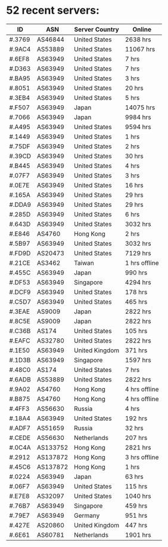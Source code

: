 # 52 recent servers:

| ID | ASN | Server Country | Online |
| ------ | ------ | ------ | ------ |
| #.3769 | AS46844 | United States | 2638 hrs |
| #.9AC4 | AS53889 | United States | 11067 hrs |
| #.6EF8 | AS63949 | United States | 7 hrs |
| #.D363 | AS63949 | United States | 7 hrs |
| #.BA95 | AS63949 | United States | 3 hrs |
| #.8051 | AS63949 | United States | 20 hrs |
| #.3EB4 | AS63949 | United States | 5 hrs |
| #.F507 | AS63949 | Japan | 14075 hrs |
| #.7066 | AS63949 | Japan | 9984 hrs |
| #.A495 | AS63949 | United States | 9594 hrs |
| #.1449 | AS63949 | United States | 1 hrs |
| #.75DF | AS63949 | United States | 2 hrs |
| #.39CD | AS63949 | United States | 30 hrs |
| #.B445 | AS63949 | United States | 4 hrs |
| #.07F7 | AS63949 | United States | 3 hrs |
| #.0E7E | AS63949 | United States | 16 hrs |
| #.165A | AS63949 | United States | 29 hrs |
| #.DDA9 | AS63949 | United States | 29 hrs |
| #.285D | AS63949 | United States | 6 hrs |
| #.643D | AS63949 | United States | 3032 hrs |
| #.E846 | AS4760 | Hong Kong | 2 hrs |
| #.5B97 | AS63949 | United States | 3032 hrs |
| #.FD9D | AS20473 | United States | 7129 hrs |
| #.21CE | AS3462 | Taiwan | 1 hrs offline |
| #.455C | AS63949 | Japan | 990 hrs |
| #.DF53 | AS63949 | Singapore | 4294 hrs |
| #.DCF9 | AS63949 | United States | 178 hrs |
| #.C5D7 | AS63949 | United States | 465 hrs |
| #.3EAE | AS9009 | Japan | 2822 hrs |
| #.8C5E | AS9009 | Japan | 2822 hrs |
| #.C36B | AS174 | United States | 105 hrs |
| #.EAFC | AS32780 | United States | 2822 hrs |
| #.1E50 | AS63949 | United Kingdom | 371 hrs |
| #.1D3B | AS63949 | Singapore | 1597 hrs |
| #.48C0 | AS174 | United States | 7 hrs |
| #.6ADB | AS53889 | United States | 2822 hrs |
| #.9A02 | AS4760 | Hong Kong | 4 hrs offline |
| #.B875 | AS4760 | Hong Kong | 4 hrs offline |
| #.4FF3 | AS56630 | Russia | 4 hrs |
| #.18A4 | AS63949 | United States | 192 hrs |
| #.ADF7 | AS51659 | Russia | 32 hrs |
| #.CEDE | AS56630 | Netherlands | 207 hrs |
| #.0C4A | AS133752 | Hong Kong | 2821 hrs |
| #.2912 | AS137872 | Hong Kong | 3 hrs offline |
| #.45C6 | AS137872 | Hong Kong | 1 hrs |
| #.0224 | AS63949 | Japan | 63 hrs |
| #.06F7 | AS63949 | United States | 115 hrs |
| #.E7E8 | AS32097 | United States | 1040 hrs |
| #.76B7 | AS63949 | Singapore | 459 hrs |
| #.79E7 | AS63949 | Germany | 951 hrs |
| #.427E | AS20860 | United Kingdom | 447 hrs |
| #.6E61 | AS60781 | Netherlands | 1901 hrs |

